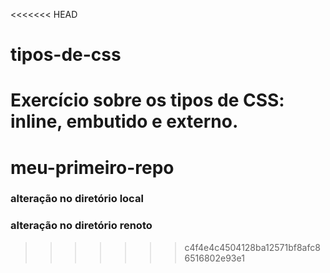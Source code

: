 <<<<<<< HEAD
# tipos-de-css
Exercício sobre os tipos de CSS: inline, embutido e externo.
=======
# meu-primeiro-repo

### alteração no diretório local

### alteração no diretório renoto
>>>>>>> c4f4e4c4504128ba12571bf8afc86516802e93e1
